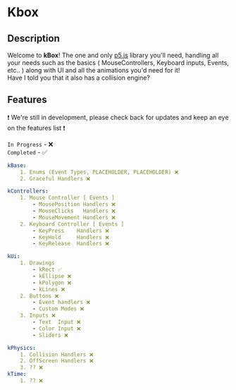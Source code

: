 # Kbox

## Description
Welcome to **kBox**! The one and only [p5.js](https://p5js.org/) library you'll need, handling all your needs such as the basics ( MouseControllers, Keyboard inputs, Events, etc.. ) along with UI and all the animations you'd need for it!  
Have I told you that it also has a collision engine?

## Features
❗ We're still in development, please check back for updates and keep an eye on the features list ❗

`In Progress` - ❌  
`Completed`   - ✅

```yaml
kBase:
    1. Enums (Event Types, PLACEHOLDER, PLACEHOLDER) ❌
    2. Graceful Handlers ❌

kControllers:
    1. Mouse Controller [ Events ]
        - MousePosition Handlers ❌
        - MouseClicks   Handlers ❌
        - MouseMovement Handlers ❌
    2. Keyboard Controller [ Events ]
        - KeyPress    Handlers ❌
        - KeyHold     Handlers ❌
        - KeyRelease  Handlers ❌

kUi:
    1. Drawings
        - kRect ✅
        - kEllipse ❌
        - kPolygon ❌
        - kLines ❌
    2. Buttons ❌
        - Event handlers ❌
        - Custom Modes ❌
    3. Inputs ❌
        - Text  Input ❌
        - Color Input ❌
        - Sliders ❌

kPhysics:
    1. Collision Handlers ❌
    2. OffScreen Handlers ❌
    3. ?? ❌
kTime:
    1. ?? ❌

```
